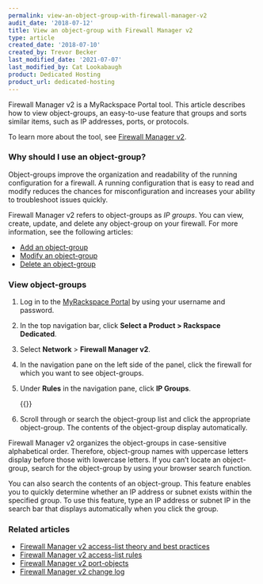 ```yaml
---
permalink: view-an-object-group-with-firewall-manager-v2
audit_date: '2018-07-12'
title: View an object-group with Firewall Manager v2
type: article
created_date: '2018-07-10'
created_by: Trevor Becker
last_modified_date: '2021-07-07'
last_modified_by: Cat Lookabaugh
product: Dedicated Hosting
product_url: dedicated-hosting
---
```


Firewall Manager v2 is a MyRackspace Portal tool. This article describes how to
view object-groups, an easy-to-use feature that groups and sorts similar items,
such as IP addresses, ports, or protocols.

To learn more about the tool, see [Firewall Manager v2](/support/how-to/firewall-manager-v2).

### Why should I use an object-group?

Object-groups improve the organization and readability of the running
configuration for a firewall. A running configuration that is easy to read and
modify reduces the chances for misconfiguration and increases your ability to
troubleshoot issues quickly.

Firewall Manager v2 refers to object-groups as *IP groups*. You can view, create,
update, and delete any object-group on your firewall. For more information, see
the following articles:

- [Add an object-group](/support/how-to/create-an-object-group-with-firewall-manager-v2)
- [Modify an object-group](/support/how-to/modify-an-object-group-with-firewall-manager-v2)
- [Delete an object-group](/support/how-to/delete-an-object-group-with-firewall-manager-v2)

### View object-groups

1. Log in to the [MyRackspace Portal](https://login.rackspace.com/) by using your
   username and password.

2. In the top navigation bar, click **Select a Product > Rackspace Dedicated**.

3. Select **Network** > **Firewall Manager v2**.

4. In the navigation pane on the left side of the panel, click the firewall for
   which you want to see object-groups.

5. Under **Rules** in the navigation pane, click **IP Groups**.

    {{<image src="ip-groups.png" alt="" title="">}}

6. Scroll through or search the object-group list and click the appropriate
   object-group. The contents of the object-group display automatically.

Firewall Manager v2 organizes the object-groups in case-sensitive alphabetical
order. Therefore, object-group names with uppercase letters display before those
with lowercase letters. If you can’t locate an object-group, search for the
object-group by using your browser search function.

You can also search the contents of an object-group. This feature enables you to
quickly determine whether an IP address or subnet exists within the specified
group. To use this feature, type an IP address or subnet IP in the search bar that
displays automatically when you click the group.

### Related articles

- [Firewall Manager v2 access-list theory and best practices](/support/how-to/firewall-manager-v2-access-list-theory-and-best-practices)
- [Firewall Manager v2 access-list rules](/support/how-to/firewall-manager-v2-access-list-rules)
- [Firewall Manager v2 port-objects](/support/how-to/firewall-manager-v2-port-groups)
- [Firewall Manager v2 change log](/support/how-to/firewall-manager-v2-change-log)

